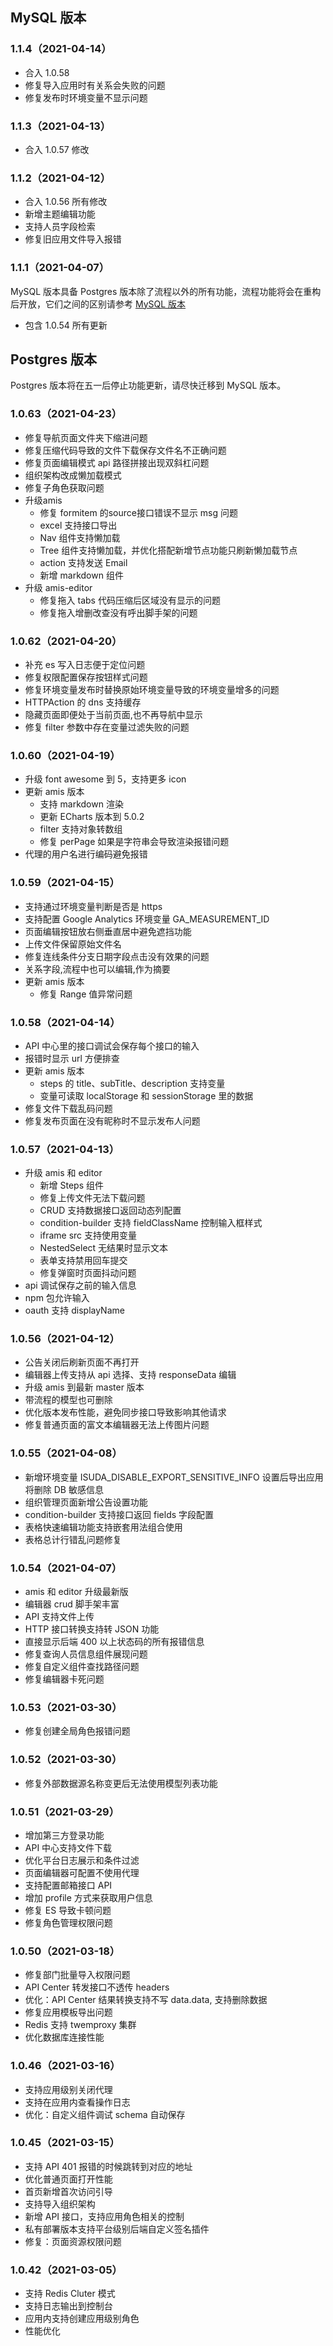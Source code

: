 ## MySQL 版本

### 1.1.4（2021-04-14）

- 合入 1.0.58
- 修复导入应用时有关系会失败的问题
- 修复发布时环境变量不显示问题

### 1.1.3（2021-04-13）

- 合入 1.0.57 修改

### 1.1.2（2021-04-12）

- 合入 1.0.56 所有修改
- 新增主题编辑功能
- 支持人员字段检索
- 修复旧应用文件导入报错

### 1.1.1（2021-04-07）

MySQL 版本具备 Postgres 版本除了流程以外的所有功能，流程功能将会在重构后开放，它们之间的区别请参考 [MySQL 版本](MySQL%20版本)

- 包含 1.0.54 所有更新

## Postgres 版本

Postgres 版本将在五一后停止功能更新，请尽快迁移到 MySQL 版本。

### 1.0.63（2021-04-23）
- 修复导航页面文件夹下缩进问题
- 修复压缩代码导致的文件下载保存文件名不正确问题
- 修复页面编辑模式 api 路径拼接出现双斜杠问题
- 组织架构改成懒加载模式
- 修复子角色获取问题
- 升级amis
  - 修复 formitem 的source接口错误不显示 msg 问题
  - excel 支持接口导出
  - Nav 组件支持懒加载
  - Tree 组件支持懒加载，并优化搭配新增节点功能只刷新懒加载节点
  - action 支持发送 Email
  - 新增 markdown 组件
- 升级 amis-editor
  - 修复拖入 tabs 代码压缩后区域没有显示的问题
  - 修复拖入增删改查没有呼出脚手架的问题

### 1.0.62（2021-04-20）
- 补充 es 写入日志便于定位问题
- 修复权限配置保存按钮样式问题
- 修复环境变量发布时替换原始环境变量导致的环境变量增多的问题
- HTTPAction 的 dns 支持缓存
- 隐藏页面即便处于当前页面,也不再导航中显示
- 修复 filter 参数中存在变量过滤失败的问题

### 1.0.60（2021-04-19）

- 升级 font awesome 到 5，支持更多 icon
- 更新 amis 版本
  - 支持 markdown 渲染
  - 更新 ECharts 版本到 5.0.2
  - filter 支持对象转数组
  - 修复 perPage 如果是字符串会导致渲染报错问题
- 代理的用户名进行编码避免报错

### 1.0.59（2021-04-15）

- 支持通过环境变量判断是否是 https
- 支持配置 Google Analytics 环境变量 GA_MEASUREMENT_ID
- 页面编辑按钮放右侧垂直居中避免遮挡功能
- 上传文件保留原始文件名
- 修复连线条件分支日期字段点击没有效果的问题
- 关系字段,流程中也可以编辑,作为摘要
- 更新 amis 版本
  - 修复 Range 值异常问题

### 1.0.58（2021-04-14）

- API 中心里的接口调试会保存每个接口的输入
- 报错时显示 url 方便排查
- 更新 amis 版本
  - steps 的 title、subTitle、description 支持变量
  - 变量可读取 localStorage 和 sessionStorage 里的数据
- 修复文件下载乱码问题
- 修复发布页面在没有昵称时不显示发布人问题

### 1.0.57（2021-04-13）

- 升级 amis 和 editor
  - 新增 Steps 组件
  - 修复上传文件无法下载问题
  - CRUD 支持数据接口返回动态列配置
  - condition-builder 支持 fieldClassName 控制输入框样式
  - iframe src 支持使用变量
  - NestedSelect 无结果时显示文本
  - 表单支持禁用回车提交
  - 修复弹窗时页面抖动问题
- api 调试保存之前的输入信息
- npm 包允许输入
- oauth 支持 displayName

### 1.0.56（2021-04-12）

- 公告关闭后刷新页面不再打开
- 编辑器上传支持从 api 选择、支持 responseData 编辑
- 升级 amis 到最新 master 版本
- 带流程的模型也可删除
- 优化版本发布性能，避免同步接口导致影响其他请求
- 修复普通页面的富文本编辑器无法上传图片问题

### 1.0.55（2021-04-08）

- 新增环境变量 ISUDA_DISABLE_EXPORT_SENSITIVE_INFO 设置后导出应用将删除 DB 敏感信息
- 组织管理页面新增公告设置功能
- condition-builder 支持接口返回 fields 字段配置
- 表格快速编辑功能支持嵌套用法组合使用
- 表格总计行错乱问题修复

### 1.0.54（2021-04-07）

- amis 和 editor 升级最新版
- 编辑器 crud 脚手架丰富
- API 支持文件上传
- HTTP 接口转换支持转 JSON 功能
- 直接显示后端 400 以上状态码的所有报错信息
- 修复查询人员信息组件展现问题
- 修复自定义组件查找路径问题
- 修复编辑器卡死问题

### 1.0.53（2021-03-30）

- 修复创建全局角色报错问题

### 1.0.52（2021-03-30）

- 修复外部数据源名称变更后无法使用模型列表功能

### 1.0.51（2021-03-29）

- 增加第三方登录功能
- API 中心支持文件下载
- 优化平台日志展示和条件过滤
- 页面编辑器可配置不使用代理
- 支持配置邮箱接口 API
- 增加 profile 方式来获取用户信息
- 修复 ES 导致卡顿问题
- 修复角色管理权限问题

### 1.0.50（2021-03-18）

- 修复部门批量导入权限问题
- API Center 转发接口不透传 headers
- 优化：API Center 结果转换支持不写 data.data, 支持删除数据
- 修复应用模板导出问题
- Redis 支持 twemproxy 集群
- 优化数据库连接性能

### 1.0.46（2021-03-16）

- 支持应用级别关闭代理
- 支持在应用内查看操作日志
- 优化：自定义组件调试 schema 自动保存

### 1.0.45（2021-03-15）

- 支持 API 401 报错的时候跳转到对应的地址
- 优化普通页面打开性能
- 首页新增首次访问引导
- 支持导入组织架构
- 新增 API 接口，支持应用角色相关的控制
- 私有部署版本支持平台级别后端自定义签名插件
- 修复：页面资源权限问题

### 1.0.42（2021-03-05）

- 支持 Redis Cluter 模式
- 支持日志输出到控制台
- 应用内支持创建应用级别角色
- 性能优化
